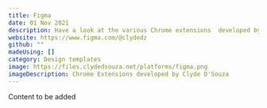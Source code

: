 ```yaml
---
title: Figma
date: 01 Nov 2021
description: Have a look at the various Chrome extensions  developed by Clyde.
website: https://www.figma.com/@clydedz
github: ""
madeUsing: []
category: Design templates
image: https://files.clydedsouza.net/platforms/figma.png
imageDescription: Chrome Extensions developed by Clyde D'Souza
---
```


Content to be added
